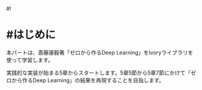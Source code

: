 #!

# #はじめに

本パートは、斎藤康毅著「ゼロから作るDeep Learning」をIvoryライブラリを使って学習します。

実践的な実装が始まる5章からスタートします。5章5節から5章7節にかけて「ゼロから作るDeep Learning」の結果を再現することを目指します。
